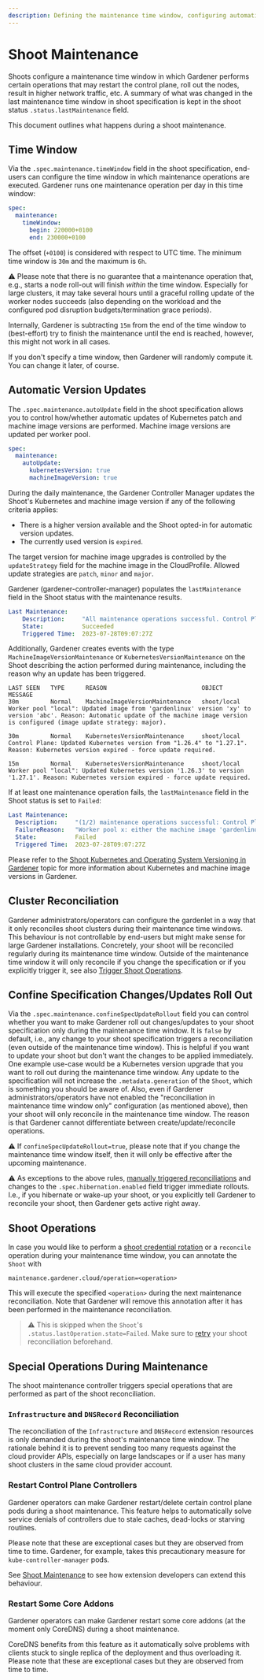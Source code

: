 ```yaml
---
description: Defining the maintenance time window, configuring automatic version updates, confining reconciliations to only happen during maintenance, adding an additional maintenance operation, etc.
---
```


# Shoot Maintenance

Shoots configure a maintenance time window in which Gardener performs certain operations that may restart the control plane, roll out the nodes, result in higher network traffic, etc. A summary of what was changed in the last maintenance time window in shoot specification is kept in the shoot status `.status.lastMaintenance` field.

This document outlines what happens during a shoot maintenance.

## Time Window

Via the `.spec.maintenance.timeWindow` field in the shoot specification, end-users can configure the time window in which maintenance operations are executed.
Gardener runs one maintenance operation per day in this time window:

```yaml
spec:
  maintenance:
    timeWindow:
      begin: 220000+0100
      end: 230000+0100
```

The offset (`+0100`) is considered with respect to UTC time.
The minimum time window is `30m` and the maximum is `6h`.

⚠️ Please note that there is no guarantee that a maintenance operation that, e.g., starts a node roll-out will finish *within* the time window.
Especially for large clusters, it may take several hours until a graceful rolling update of the worker nodes succeeds (also depending on the workload and the configured pod disruption budgets/termination grace periods).

Internally, Gardener is subtracting `15m` from the end of the time window to (best-effort) try to finish the maintenance until the end is reached, however, this might not work in all cases.

If you don't specify a time window, then Gardener will randomly compute it.
You can change it later, of course.

## Automatic Version Updates

The `.spec.maintenance.autoUpdate` field in the shoot specification allows you to control how/whether automatic updates of Kubernetes patch and machine image versions are performed.
Machine image versions are updated per worker pool.

```yaml
spec:
  maintenance:
    autoUpdate:
      kubernetesVersion: true
      machineImageVersion: true
```

During the daily maintenance, the Gardener Controller Manager updates the Shoot's Kubernetes and machine image version if any of the following criteria applies:
 - There is a higher version available and the Shoot opted-in for automatic version updates.
 - The currently used version is `expired`.

The target version for machine image upgrades is controlled by the `updateStrategy` field for the machine image in the CloudProfile. Allowed update strategies are `patch`, `minor` and `major`.

Gardener (gardener-controller-manager) populates the `lastMaintenance` field in the Shoot status with the maintenance results.

```yaml
Last Maintenance:
    Description:     "All maintenance operations successful. Control Plane: Updated Kubernetes version from 1.26.4 to 1.27.1. Reason: Kubernetes version expired - force update required"
    State:           Succeeded
    Triggered Time:  2023-07-28T09:07:27Z
```

Additionally, Gardener creates events with the type `MachineImageVersionMaintenance` or `KubernetesVersionMaintenance` on the Shoot describing the action performed during maintenance, including the reason why an update has been triggered.

```text
LAST SEEN   TYPE      REASON                           OBJECT          MESSAGE
30m         Normal    MachineImageVersionMaintenance   shoot/local     Worker pool "local": Updated image from 'gardenlinux' version 'xy' to version 'abc'. Reason: Automatic update of the machine image version is configured (image update strategy: major).

30m         Normal    KubernetesVersionMaintenance     shoot/local     Control Plane: Updated Kubernetes version from "1.26.4" to "1.27.1". Reason: Kubernetes version expired - force update required.

15m         Normal    KubernetesVersionMaintenance     shoot/local     Worker pool "local": Updated Kubernetes version '1.26.3' to version '1.27.1'. Reason: Kubernetes version expired - force update required.
```

If at least one maintenance operation fails, the `lastMaintenance` field in the Shoot status is set to `Failed`:

```yaml
Last Maintenance:
  Description:     "(1/2) maintenance operations successful: Control Plane: Updated Kubernetes version from 1.26.4 to 1.27.1. Reason: Kubernetes version expired - force update required, Worker pool x: 'gardenlinux' machine image version maintenance failed. Reason for update: machine image version expired"
  FailureReason:   "Worker pool x: either the machine image 'gardenlinux' is reaching end of life and migration to another machine image is required or there is a misconfiguration in the CloudProfile."
  State:           Failed
  Triggered Time:  2023-07-28T09:07:27Z
```

Please refer to the [Shoot Kubernetes and Operating System Versioning in Gardener](../shoot-operations/shoot_versions.md) topic for more information about Kubernetes and machine image versions in Gardener.

## Cluster Reconciliation

Gardener administrators/operators can configure the gardenlet in a way that it only reconciles shoot clusters during their maintenance time windows.
This behaviour is not controllable by end-users but might make sense for large Gardener installations.
Concretely, your shoot will be reconciled regularly during its maintenance time window.
Outside of the maintenance time window it will only reconcile if you change the specification or if you explicitly trigger it, see also [Trigger Shoot Operations](../shoot-operations/shoot_operations.md).

## Confine Specification Changes/Updates Roll Out

Via the `.spec.maintenance.confineSpecUpdateRollout` field you can control whether you want to make Gardener roll out changes/updates to your shoot specification only during the maintenance time window.
It is `false` by default, i.e., any change to your shoot specification triggers a reconciliation (even outside of the maintenance time window).
This is helpful if you want to update your shoot but don't want the changes to be applied immediately. One example use-case would be a Kubernetes version upgrade that you want to roll out during the maintenance time window.
Any update to the specification will not increase the `.metadata.generation` of the `Shoot`, which is something you should be aware of.
Also, even if Gardener administrators/operators have not enabled the "reconciliation in maintenance time window only" configuration (as mentioned above), then your shoot will only reconcile in the maintenance time window.
The reason is that Gardener cannot differentiate between create/update/reconcile operations.

⚠️ If `confineSpecUpdateRollout=true`, please note that if you change the maintenance time window itself, then it will only be effective after the upcoming maintenance.

⚠️ As exceptions to the above rules, [manually triggered reconciliations](../shoot-operations/shoot_operations.md#immediate-reconciliation) and changes to the `.spec.hibernation.enabled` field trigger immediate rollouts.
I.e., if you hibernate or wake-up your shoot, or you explicitly tell Gardener to reconcile your shoot, then Gardener gets active right away.

## Shoot Operations

In case you would like to perform a [shoot credential rotation](../shoot-operations/shoot_operations.md#credentials-rotation-operations) or a `reconcile` operation during your maintenance time window, you can annotate the `Shoot` with

```
maintenance.gardener.cloud/operation=<operation>
```

This will execute the specified `<operation>` during the next maintenance reconciliation.
Note that Gardener will remove this annotation after it has been performed in the maintenance reconciliation.

> ⚠️ This is skipped when the `Shoot`'s `.status.lastOperation.state=Failed`. Make sure to [retry](../shoot-operations/shoot_operations.md#retry-failed-reconciliation) your shoot reconciliation beforehand.

## Special Operations During Maintenance

The shoot maintenance controller triggers special operations that are performed as part of the shoot reconciliation.

### `Infrastructure` and `DNSRecord` Reconciliation

The reconciliation of the `Infrastructure` and `DNSRecord` extension resources is only demanded during the shoot's maintenance time window.
The rationale behind it is to prevent sending too many requests against the cloud provider APIs, especially on large landscapes or if a user has many shoot clusters in the same cloud provider account.

### Restart Control Plane Controllers

Gardener operators can make Gardener restart/delete certain control plane pods during a shoot maintenance.
This feature helps to automatically solve service denials of controllers due to stale caches, dead-locks or starving routines.

Please note that these are exceptional cases but they are observed from time to time.
Gardener, for example, takes this precautionary measure for `kube-controller-manager` pods.

See [Shoot Maintenance](../../extensions/shoot-maintenance.md) to see how extension developers can extend this behaviour.

### Restart Some Core Addons

Gardener operators can make Gardener restart some core addons (at the moment only CoreDNS) during a shoot maintenance.

CoreDNS benefits from this feature as it automatically solve problems with clients stuck to single replica of the deployment and thus overloading it.
Please note that these are exceptional cases but they are observed from time to time.
